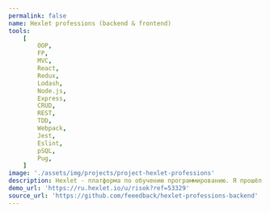 ```yaml
---
permalink: false
name: Hexlet professions (backend & frontend)
tools:
    [
        OOP,
        FP,
        MVC,
        React,
        Redux,
        Lodash,
        Node.js,
        Express,
        CRUD,
        REST,
        TDD,
        Webpack,
        Jest,
        Eslint,
        pSQL,
        Pug,
    ]
image: './assets/img/projects/project-hexlet-professions'
description: Hexlet - платформа по обучению программированию. Я прошёл 5+ месяцев обучения, 385+ уроков, 318+ упражнений. Фундаментальный подход.
demo_url: 'https://ru.hexlet.io/u/risok?ref=53329'
source_url: 'https://github.com/feeedback/hexlet-professions-backend'
---
```

